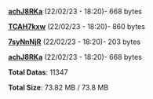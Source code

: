 [**achJ8RKa**](/data/achJ8RKa.txt) (22/02/23 - 18:20)- 668 bytes

[**TCAH7kxw**](/data/TCAH7kxw.txt) (22/02/23 - 18:20)- 860 bytes

[**7syNnNjR**](/data/7syNnNjR.txt) (22/02/23 - 18:20)- 203 bytes

[**achJ8RKa**](/data/achJ8RKa.txt) (22/02/23 - 18:20)- 668 bytes

**Total Datas**: 11347

**Total Size**: 73.82 MB / 73.8 MB